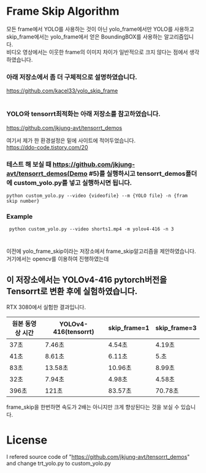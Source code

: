 # Frame Skip Algorithm
모든 frame에서 YOLO를 사용하는 것이 아닌 yolo_frame에서만 YOLO를 사용하고 skip_frame에서는 yolo_frame에서 얻은 BoundingBOX를 사용하는 알고리즘입니다.   
비디오 영상에서는 이웃한 frame의 이미지 차이가 일반적으로 크지 않다는 점에서 생각하였습니다.  
### 아래 저장소에서 좀 더 구체적으로 설명하였습니다.
https://github.com/kacel33/yolo_skip_frame
# 
### YOLO와 tensorrt최적화는 아래 저장소를 참고하였습니다.
https://github.com/jkjung-avt/tensorrt_demos

여기서 제가 한 환경설정은 밑에 사이트에 적어두었습니다.   
https://ddo-code.tistory.com/20

### 테스트 해 보실 때 https://github.com/jkjung-avt/tensorrt_demos(Demo #5)를 실행하시고 tensorrt_demos폴더에 custom_yolo.py를 넣고 실행하시면 됩니다.
``` 
python custom_yolo.py --video {videofile} --m {YOLO file} -n {fram skip number}
```

### Example
<pre><code> python custom_yolo.py --video shorts1.mp4 -m yolov4-416 -n 3</code></pre>

#  
이전에 yolo_frame_skip이라는 저장소에서 frame_skip알고리즘을 제안하였습니다.    
거기에서는 opencv를 이용하여 진행하였는데  
## 이 저장소에서는 YOLOv4-416 pytorch버전을 Tensorrt로 변환 후에 실험하였습니다.

RTX 3080에서 실험한 결과입니다.

|원본 동영상 시간|YOLOv4-416(tensorrt)|skip_frame=1|skip_frame=3|
|------|---|---|--|
|37초|7.46초|4.54초|4.19초|
|41초|8.61초|6.11초|5.초|
|83초|13.58초|10.96초|8.99초|
|32초|7.94초|4.98초|4.58초|
|396초|121초|83.57초|70.78초|

frame_skip을 한번하면 속도가 2배는 아니지만 크게 향상된다는 것을 보실 수 있습니다.


# License

I refered source code of "https://github.com/jkjung-avt/tensorrt_demos" and change trt_yolo.py to custom_yolo.py 